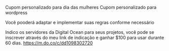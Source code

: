 Cupom personalizado para dia das mulheres
Cupom personalizado para wordpress

Você pooderá adaptar e implementar suas regras conforme necessário

Indico os servidores da Digital Ocean para seus projetos, você pode se inscrever através do meu link de indicação e ganhar $100 para usar durante 60 dias.
https://m.do.co/c/dd1098302720
